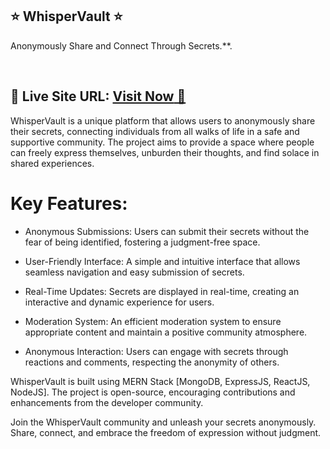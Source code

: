 ## ⭐ WhisperVault ⭐

Anonymously Share and Connect Through Secrets.**.

<br>

## 📌 **Live Site URL:** <a href="https://mywhispervault.cyclic.app">**Visit Now** 🚀</a>

WhisperVault is a unique platform that allows users to anonymously share their secrets, connecting individuals from all walks of life in a safe and supportive community. The project aims to provide a space where people can freely express themselves, unburden their thoughts, and find solace in shared experiences.

# Key Features:

 - Anonymous Submissions: Users can submit their secrets without the fear of being identified, fostering a judgment-free space.

 - User-Friendly Interface: A simple and intuitive interface that allows seamless navigation and easy submission of secrets.

 - Real-Time Updates: Secrets are displayed in real-time, creating an interactive and dynamic experience for users.

 - Moderation System: An efficient moderation system to ensure appropriate content and maintain a positive community atmosphere.

 - Anonymous Interaction: Users can engage with secrets through reactions and comments, respecting the anonymity of others.


WhisperVault is built using MERN Stack [MongoDB, ExpressJS, ReactJS, NodeJS]. The project is open-source, encouraging contributions and enhancements from the developer community.

Join the WhisperVault community and unleash your secrets anonymously. Share, connect, and embrace the freedom of expression without judgment.